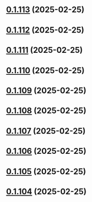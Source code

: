 ## [0.1.113](https://github.com/binary-braids/terraform-oracle/compare/v0.1.112...v0.1.113) (2025-02-25)



## [0.1.112](https://github.com/binary-braids/terraform-oracle/compare/v0.1.111...v0.1.112) (2025-02-25)



## [0.1.111](https://github.com/binary-braids/terraform-oracle/compare/v0.1.110...v0.1.111) (2025-02-25)



## [0.1.110](https://github.com/binary-braids/terraform-oracle/compare/v0.1.109...v0.1.110) (2025-02-25)



## [0.1.109](https://github.com/binary-braids/terraform-oracle/compare/v0.1.108...v0.1.109) (2025-02-25)



## [0.1.108](https://github.com/binary-braids/terraform-oracle/compare/v0.1.107...v0.1.108) (2025-02-25)



## [0.1.107](https://github.com/binary-braids/terraform-oracle/compare/v0.1.106...v0.1.107) (2025-02-25)



## [0.1.106](https://github.com/binary-braids/terraform-oracle/compare/v0.1.105...v0.1.106) (2025-02-25)



## [0.1.105](https://github.com/binary-braids/terraform-oracle/compare/v0.1.104...v0.1.105) (2025-02-25)



## [0.1.104](https://github.com/binary-braids/terraform-oracle/compare/v0.1.103...v0.1.104) (2025-02-25)



